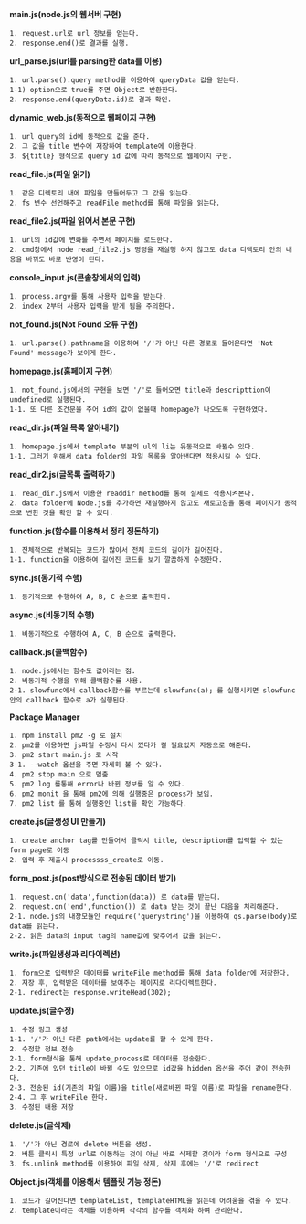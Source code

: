 **main.js(node.js의 웹서버 구현)**
```
1. request.url로 url 정보를 얻는다.
2. response.end()로 결과를 실행.
```

**url_parse.js(url를 parsing한 data를 이용)**
```
1. url.parse().query method를 이용하여 queryData 값을 얻는다.
1-1) option으로 true를 주면 Object로 반환한다.
2. response.end(queryData.id)로 결과 확인.
```

**dynamic_web.js(동적으로 웹페이지 구현)**
```
1. url query의 id에 동적으로 값을 준다.
2. 그 값을 title 변수에 저장하여 template에 이용한다.
3. ${title} 형식으로 query id 값에 따라 동적으로 웹페이지 구현.
```

**read_file.js(파일 읽기)**
```
1. 같은 디렉토리 내에 파일을 만들어두고 그 값을 읽는다.
2. fs 변수 선언해주고 readFile method를 통해 파일을 읽는다.
```

**read_file2.js(파일 읽어서 본문 구현)**
```
1. url의 id값에 변화를 주면서 페이지를 로드한다.
2. cmd창에서 node read_file2.js 명령을 재실행 하지 않고도 data 디렉토리 안의 내용을 바꿔도 바로 반영이 된다.
```

**console_input.js(콘솔창에서의 입력)**
```
1. process.argv를 통해 사용자 입력을 받는다.
2. index 2부터 사용자 입력을 받게 됨을 주의한다.
```

**not_found.js(Not Found 오류 구현)**
```
1. url.parse().pathname을 이용하여 '/'가 아닌 다른 경로로 들어온다면 'Not Found' message가 보이게 한다. 
```

**homepage.js(홈페이지 구현)**
```
1. not_found.js에서의 구현을 보면 '/'로 들어오면 title과 descripttion이 undefined로 실행된다.
1-1. 또 다른 조건문을 주어 id의 값이 없을때 homepage가 나오도록 구현하였다.
```

**read_dir.js(파일 목록 알아내기)**
```
1. homepage.js에서 template 부분의 ul의 li는 유동적으로 바뀔수 있다.
1-1. 그러기 위해서 data folder의 파일 목록을 알아낸다면 적용시킬 수 있다.
```

**read_dir2.js(글목록 출력하기)**
```
1. read_dir.js에서 이용한 readdir method를 통해 실제로 적용시켜본다.
2. data folder에 Node.js를 추가하면 재실행하지 않고도 새로고침을 통해 페이지가 동적으로 변한 것을 확인 할 수 있다.
```

**function.js(함수를 이용해서 정리 정돈하기)**
```
1. 전체적으로 반복되는 코드가 많아서 전체 코드의 길이가 길어진다.
1-1. function을 이용하여 길어진 코드를 보기 깔끔하게 수정한다.
```

**sync.js(동기적 수행)**
```
1. 동기적으로 수행하여 A, B, C 순으로 출력한다.
```

**async.js(비동기적 수행)**
```
1. 비동기적으로 수행하여 A, C, B 순으로 출력한다.
```

**callback.js(콜백함수)**
```
1. node.js에서는 함수도 값이라는 점.
2. 비동기적 수행을 위해 콜백함수를 사용.
2-1. slowfunc에서 callback함수를 부르는데 slowfunc(a); 를 실행시키면 slowfunc안의 callback 함수로 a가 실행된다.
```

**Package Manager**
```
1. npm install pm2 -g 로 설치
2. pm2를 이용하면 js파일 수정시 다시 껐다가 켤 필요없지 자동으로 해준다.
3. pm2 start main.js 로 시작
3-1. --watch 옵션을 주면 자세히 볼 수 있다.
4. pm2 stop main 으로 멈춤
5. pm2 log 를통해 error나 바뀐 정보를 알 수 있다.
6. pm2 monit 을 통해 pm2에 의해 실행중은 process가 보임.
7. pm2 list 를 통해 실행중인 list를 확인 가능하다.
```

**create.js(글생성 UI 만들기)**
```
1. create anchor tag를 만들어서 클릭시 title, description를 입력할 수 있는 form page로 이동
2. 입력 후 제출시 processss_create로 이동.
```

**form_post.js(post방식으로 전송된 데이터 받기)**
```
1. request.on('data',function(data)) 로 data를 받는다.
2. request.on('end',function()) 로 data 받는 것이 끝난 다음을 처리해준다.
2-1. node.js의 내장모듈인 require('querystring')을 이용하여 qs.parse(body)로 data를 읽는다.
2-2. 읽은 data의 input tag의 name값에 맞추어서 값을 읽는다.
```

**write.js(파일생성과 리다이렉션)**
```
1. form으로 입력받은 데이터를 writeFile method를 통해 data folder에 저장한다.
2. 저장 후, 입력받은 데이터를 보여주는 페이지로 리다이렉트한다.
2-1. redirect는 response.writeHead(302);
```

**update.js(글수정)**
```
1. 수정 링크 생성
1-1. '/'가 아닌 다른 path에서는 update를 할 수 있게 한다.
2. 수정할 정보 전송
2-1. form형식을 통해 update_process로 데이터를 전송한다.
2-2. 기존에 있던 title이 바뀔 수도 있으므로 id값을 hidden 옵션을 주어 같이 전송한다.
2-3. 전송된 id(기존의 파일 이름)을 title(새로바뀐 파일 이름)로 파일을 rename한다.
2-4. 그 후 writeFile 한다.
3. 수정된 내용 저장
```

**delete.js(글삭제)**
```
1. '/'가 아닌 경로에 delete 버튼을 생성.
2. 버튼 클릭시 특정 url로 이동하는 것이 아닌 바로 삭제할 것이라 form 형식으로 구성
3. fs.unlink method를 이용하여 파일 삭제, 삭제 후에는 '/'로 redirect
```

**Object.js(객체를 이용해서 템플릿 기능 정돈)**
```
1. 코드가 길어진다면 templateList, templateHTML을 읽는데 어려움을 겪을 수 있다.
2. template이라는 객체를 이용하여 각각의 함수를 객체화 하여 관리한다.
```
